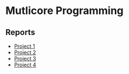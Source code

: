 # Mutlicore Programming

## Reports

- [Project 1](https://github.com/brcps12/2019_ITE4065_2014005132/wiki/Project-1)
- [Project 2](https://github.com/brcps12/2019_ITE4065_2014005132/wiki/Project-2)
- [Project 3](https://github.com/brcps12/2019_ITE4065_2014005132/wiki/Project-3)
- [Project 4](https://github.com/brcps12/2019_ITE4065_2014005132/wiki/Project-4)
